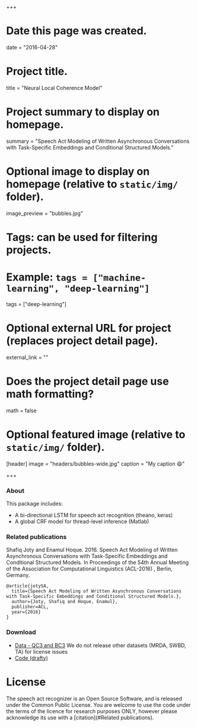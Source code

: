 +++
# Date this page was created.
date = "2016-04-28"

# Project title.
title = "Neural Local Coherence Model"

# Project summary to display on homepage.
summary = "Speech Act Modeling of Written Asynchronous Conversations with Task-Specific Embeddings and Conditional Structured Models."

# Optional image to display on homepage (relative to `static/img/` folder).
image_preview = "bubbles.jpg"

# Tags: can be used for filtering projects.
# Example: `tags = ["machine-learning", "deep-learning"]`
tags = ["deep-learning"]

# Optional external URL for project (replaces project detail page).
external_link = ""

# Does the project detail page use math formatting?
math = false

# Optional featured image (relative to `static/img/` folder).
[header]
image = "headers/bubbles-wide.jpg"
caption = "My caption :smile:"

+++

### About

This package includes:

- A bi-directional LSTM for speech act recognition (theano, keras)
- A global CRF model for thread-level inference (Matlab)

### Related publications

Shafiq Joty and Enamul Hoque. 2016. Speech Act Modeling of Written Asynchronous Conversations with Task-Specific Embeddings and Conditional Structured Models. In Proceedings of the 54th Annual Meeting of the Association for Computational Linguistics (ACL-2016) , Berlin, Germany.

```
@article{jotySA,
  title={Speech Act Modeling of Written Asynchronous Conversations with Task-Specific Embeddings and Conditional Structured Models.},
  author={Joty, Shafiq and Hoque, Enamul},
  publisher=ACL,
  year={2016}
}

```
### Download
- [Data - QC3 and BC3](http://alt.qcri.org/tools/speech-act/corpus.zip) We do not release other datasets (MRDA, SWBD, TA) for license issues
- [Code (drafty)](http://alt.qcri.org/tools/speech-act/code.zip)

# License
The speech act recognizer is an Open Source Software, and is released under the Common Public License. You are welcome to use the code under the terms of the licence for research purposes ONLY, however please acknowledge its use with a [citation](#Related publications).
